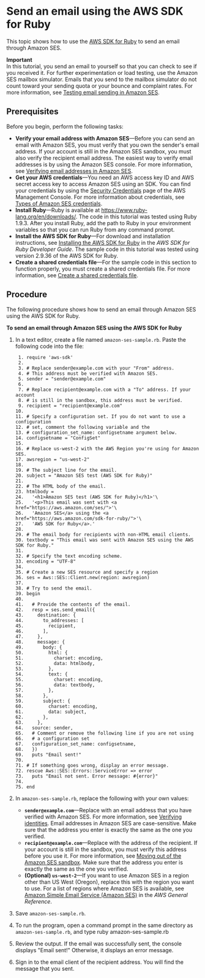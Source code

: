 # Send an email using the AWS SDK for Ruby<a name="send-using-sdk-ruby"></a>

This topic shows how to use the [AWS SDK for Ruby](https://aws.amazon.com/sdk-for-ruby/) to send an email through Amazon SES\. 

**Important**  
In this tutorial, you send an email to yourself so that you can check to see if you received it\. For further experimentation or load testing, use the Amazon SES mailbox simulator\. Emails that you send to the mailbox simulator do not count toward your sending quota or your bounce and complaint rates\. For more information, see [Testing email sending in Amazon SES](send-email-simulator.md)\.

## Prerequisites<a name="send-using-sdk-ruby-prerequisites"></a>

Before you begin, perform the following tasks:
+ **Verify your email address with Amazon SES**—Before you can send an email with Amazon SES, you must verify that you own the sender's email address\. If your account is still in the Amazon SES sandbox, you must also verify the recipient email address\. The easiest way to verify email addresses is by using the Amazon SES console\. For more information, see [Verifying email addresses in Amazon SES](verify-email-addresses.md)\. 
+ **Get your AWS credentials**—You need an AWS access key ID and AWS secret access key to access Amazon SES using an SDK\. You can find your credentials by using the [Security Credentials](https://console.aws.amazon.com/iam/home?#security_credential) page of the AWS Management Console\. For more information about credentials, see [Types of Amazon SES credentials](send-email-concepts-credentials.md)\.
+ **Install Ruby**—Ruby is available at [https://www\.ruby\-lang\.org/en/downloads/](https://www.ruby-lang.org/en/downloads/)\. The code in this tutorial was tested using Ruby 1\.9\.3\. After you install Ruby, add the path to Ruby in your environment variables so that you can run Ruby from any command prompt\.
+ **Install the AWS SDK for Ruby**—For download and installation instructions, see [Installing the AWS SDK for Ruby](https://docs.aws.amazon.com/sdk-for-ruby/v3/developer-guide/setup-install.html) in the *AWS SDK for Ruby Developer Guide*\. The sample code in this tutorial was tested using version 2\.9\.36 of the AWS SDK for Ruby\.
+ **Create a shared credentials file**—For the sample code in this section to function properly, you must create a shared credentials file\. For more information, see [Create a shared credentials file](create-shared-credentials-file.md)\.

## Procedure<a name="send-using-sdk-ruby-procedure"></a>

The following procedure shows how to send an email through Amazon SES using the AWS SDK for Ruby\.

**To send an email through Amazon SES using the AWS SDK for Ruby**

1. In a text editor, create a file named `amazon-ses-sample.rb`\. Paste the following code into the file:

   ```
    1. require 'aws-sdk'
    2. 
    3. # Replace sender@example.com with your "From" address.
    4. # This address must be verified with Amazon SES.
    5. sender = "sender@example.com"
    6. 
    7. # Replace recipient@example.com with a "To" address. If your account 
    8. # is still in the sandbox, this address must be verified.
    9. recipient = "recipient@example.com"
   10. 
   11. # Specify a configuration set. If you do not want to use a configuration
   12. # set, comment the following variable and the 
   13. # configuration_set_name: configsetname argument below. 
   14. configsetname = "ConfigSet"
   15.   
   16. # Replace us-west-2 with the AWS Region you're using for Amazon SES.
   17. awsregion = "us-west-2"
   18. 
   19. # The subject line for the email.
   20. subject = "Amazon SES test (AWS SDK for Ruby)"
   21. 
   22. # The HTML body of the email.
   23. htmlbody =
   24.   '<h1>Amazon SES test (AWS SDK for Ruby)</h1>'\
   25.   '<p>This email was sent with <a href="https://aws.amazon.com/ses/">'\
   26.   'Amazon SES</a> using the <a href="https://aws.amazon.com/sdk-for-ruby/">'\
   27.   'AWS SDK for Ruby</a>.'
   28. 
   29. # The email body for recipients with non-HTML email clients.  
   30. textbody = "This email was sent with Amazon SES using the AWS SDK for Ruby."
   31. 
   32. # Specify the text encoding scheme.
   33. encoding = "UTF-8"
   34. 
   35. # Create a new SES resource and specify a region
   36. ses = Aws::SES::Client.new(region: awsregion)
   37. 
   38. # Try to send the email.
   39. begin
   40. 
   41.   # Provide the contents of the email.
   42.   resp = ses.send_email({
   43.     destination: {
   44.       to_addresses: [
   45.         recipient,
   46.       ],
   47.     },
   48.     message: {
   49.       body: {
   50.         html: {
   51.           charset: encoding,
   52.           data: htmlbody,
   53.         },
   54.         text: {
   55.           charset: encoding,
   56.           data: textbody,
   57.         },
   58.       },
   59.       subject: {
   60.         charset: encoding,
   61.         data: subject,
   62.       },
   63.     },
   64.   source: sender,
   65.   # Comment or remove the following line if you are not using 
   66.   # a configuration set
   67.   configuration_set_name: configsetname,
   68.   })
   69.   puts "Email sent!"
   70. 
   71. # If something goes wrong, display an error message.
   72. rescue Aws::SES::Errors::ServiceError => error
   73.   puts "Email not sent. Error message: #{error}"
   74. 
   75. end
   ```

1. In `amazon-ses-sample.rb`, replace the following with your own values:
   + **`sender@example.com`**—Replace with an email address that you have verified with Amazon SES\. For more information, see [Verifying identities](verify-addresses-and-domains.md)\. Email addresses in Amazon SES are case\-sensitive\. Make sure that the address you enter is exactly the same as the one you verified\.
   + **`recipient@example.com`**—Replace with the address of the recipient\. If your account is still in the sandbox, you must verify this address before you use it\. For more information, see [Moving out of the Amazon SES sandbox](request-production-access.md)\. Make sure that the address you enter is exactly the same as the one you verified\.
   + **\(Optional\) `us-west-2`**—If you want to use Amazon SES in a region other than US West \(Oregon\), replace this with the region you want to use\. For a list of regions where Amazon SES is available, see [Amazon Simple Email Service \(Amazon SES\)](https://docs.aws.amazon.com/general/latest/gr/rande.html#ses_region) in the *AWS General Reference*\.

1. Save `amazon-ses-sample.rb`\.

1. To run the program, open a command prompt in the same directory as `amazon-ses-sample.rb`, and type ruby amazon\-ses\-sample\.rb

1. Review the output\. If the email was successfully sent, the console displays "Email sent\!" Otherwise, it displays an error message\.

1. Sign in to the email client of the recipient address\. You will find the message that you sent\.
